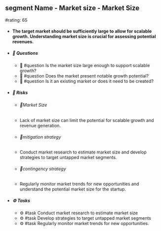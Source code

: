 ## segment Name - Market size - Market Size
#rating: 65
- #### The target market should be sufficiently large to allow for scalable growth. Understanding market size is crucial for assessing potential revenues.
- ##### 💭 Questions
  - 💭 #question Is the market size large enough to support scalable growth?
  - 💭 #question Does the market present notable growth potential?
  - 💭 #question Is it an existing market or does it need to be created?
- ##### 🚨 Risks
  - ###### 🚨Market Size
  - Lack of market size can limit the potential for scalable growth and revenue generation.
  - ###### 🚨mitigation strategy
  - Conduct market research to estimate market size and develop strategies to target untapped market segments.
  - ###### 🚨contingency strategy
  - Regularly monitor market trends for new opportunities and understand the potential market size for the startup.
- ##### ⚙️ Tasks
  - ⚙️ #task Conduct market research to estimate market size
  - ⚙️ #task  Develop strategies to target untapped market segments
  - ⚙️ #task  Regularly monitor market trends for new opportunities.


